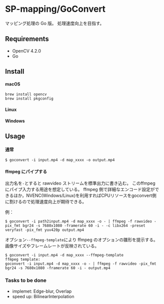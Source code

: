 SP-mapping/GoConvert
====================

マッピング処理の Go 版。
処理速度向上を目指す。

Requirements
------------

 * OpenCV 4.2.0
 * Go


Install
-------

#### macOS

```
brew install opencv
brew install pkgconfig
```

#### Linux

#### Windows


Usage
-----

#### 通常

```
$ goconvert -i input.mp4 -d map_xxxx -o output.mp4
```

#### ffmpeg にパイプする

出力名を`-`とすると rawvideo ストリームを標準出力に書き込む。
このffmpeg にパイプ入力する用途を想定している。
ffmpeg 側で詳細なエンコード設定ができるほか，NVENC(Windows/Linux)を利用すればCPUリソースをgoconvert側に割けるので処理速度向上が期待できる。

例：

```
$ goconvert -i path2input.mp4 -d map_xxxx -o - | ffmpeg -f rawvideo -pix_fmt bgr24 -s 7680x1080 -framerate 60 -i - -c libx264 -preset veryfast -pix_fmt yuv420p output.mp4 
```

オプション`--ffmpeg-template`により ffmpeg のオプションの雛形を提示する。画像サイズやフレームレートが反映されている。

```
$ goconvert -i input.mp4 -d map_xxxx --ffmpeg-template
ffmpeg template:
goconvert -i input.mp4 -d map_xxxx -o - | ffmpeg -f rawvideo -pix_fmt bgr24 -s 7680x1080 -framerate 60 -i - output.mp4
```


### Tasks to be done

* implemet: Edge-blur, Overlap
* speed up: BilinearInterpolation






